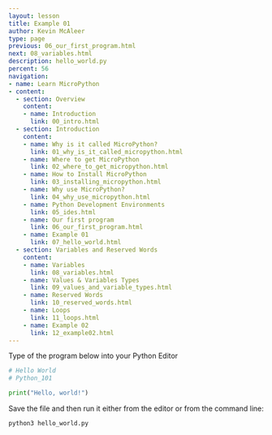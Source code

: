```yaml
---
layout: lesson
title: Example 01
author: Kevin McAleer
type: page
previous: 06_our_first_program.html
next: 08_variables.html
description: hello_world.py
percent: 56
navigation:
- name: Learn MicroPython
- content:
  - section: Overview
    content:
    - name: Introduction
      link: 00_intro.html
  - section: Introduction
    content:
    - name: Why is it called MicroPython?
      link: 01_why_is_it_called_micropython.html
    - name: Where to get MicroPython
      link: 02_where_to_get_micropython.html
    - name: How to Install MicroPython
      link: 03_installing_micropython.html
    - name: Why use MicroPython?
      link: 04_why_use_micropython.html
    - name: Python Development Environments
      link: 05_ides.html
    - name: Our first program
      link: 06_our_first_program.html
    - name: Example 01
      link: 07_hello_world.html
  - section: Variables and Reserved Words
    content:
    - name: Variables
      link: 08_variables.html
    - name: Values & Variables Types
      link: 09_values_and_variable_types.html
    - name: Reserved Words
      link: 10_reserved_words.html
    - name: Loops
      link: 11_loops.html
    - name: Example 02
      link: 12_example02.html
---
```



Type of the program below into your Python Editor

```python
# Hello World
# Python_101

print("Hello, world!")
```

Save the file and then run it either from the editor or from the command line:

```bash
python3 hello_world.py
```